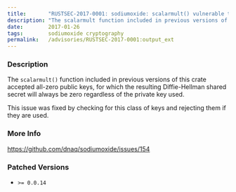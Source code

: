 ```yaml
---
title:       "RUSTSEC-2017-0001: sodiumoxide: scalarmult() vulnerable to degenerate public keys"
description: "The scalarmult function included in previous versions of this crate accepted allzero public keys, for which the resulting DiffieHellman shared secret will always be zero regardless of the private key used. This issue was fixed by checking for this class of keys and rejecting them if they are used."
date:        2017-01-26
tags:        sodiumoxide cryptography
permalink:   /advisories/RUSTSEC-2017-0001:output_ext
---
```


### Description

The `scalarmult()` function included in previous versions of this crate
accepted all-zero public keys, for which the resulting Diffie-Hellman shared
secret will always be zero regardless of the private key used.

This issue was fixed by checking for this class of keys and rejecting them
if they are used.

### More Info

<https://github.com/dnaq/sodiumoxide/issues/154>

### Patched Versions

- `>= 0.0.14`
